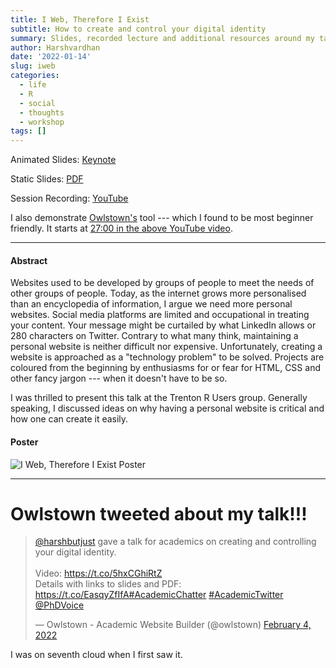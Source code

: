 ```yaml
---
title: I Web, Therefore I Exist
subtitle: How to create and control your digital identity
summary: Slides, recorded lecture and additional resources around my talk on how to create and control your digital identity. 
author: Harshvardhan
date: '2022-01-14'
slug: iweb
categories:
  - life
  - R
  - social
  - thoughts
  - workshop
tags: []
---
```


Animated Slides: [Keynote](https://drive.google.com/file/d/1grOse1OGVCaTnT_DX_rGTrxSTCUTUjz1/view?usp=sharing)

Static Slides: [PDF](https://www.harsh17.in/docs/talks/iweb-talk.pdf)

Session Recording: [YouTube](https://www.youtube.com/watch?v=qZJ9lusozvo)

I also demonstrate [Owlstown's](https://www.owlstown.com) tool --- which I found to be most beginner friendly. It starts at [27:00 in the above YouTube video](https://youtu.be/qZJ9lusozvo?t=1676).

------------------------------------------------------------------------

#### Abstract

Websites used to be developed by groups of people to meet the needs of other groups of people. Today, as the internet grows more personalised than an encyclopedia of information, I argue we need more personal websites. Social media platforms are limited and occupational in treating your content. Your message might be curtailed by what LinkedIn allows or 280 characters on Twitter. Contrary to what many think, maintaining a personal website is neither difficult nor expensive. Unfortunately, creating a website is approached as a "technology problem" to be solved. Projects are coloured from the beginning by enthusiasms for or fear for HTML, CSS and other fancy jargon --- when it doesn't have to be so.

I was thrilled to present this talk at the Trenton R Users group. Generally speaking, I discussed ideas on why having a personal website is critical and how one can create it easily.

#### Poster

![](https://www.harsh17.in/iweb/images/iweb_poster.png "I Web, Therefore I Exist Poster")

------------------------------------------------------------------------

# Owlstown tweeted about my talk!!!

<blockquote class="twitter-tweet"><p lang="en" dir="ltr"><a href="https://twitter.com/harshbutjust?ref_src=twsrc%5Etfw">@harshbutjust</a> gave a talk for academics on creating and controlling your digital identity.<br><br>Video: <a href="https://t.co/5hxCGhiRtZ">https://t.co/5hxCGhiRtZ</a><br>Details with links to slides and PDF: <a href="https://t.co/EasqyZfIfA">https://t.co/EasqyZfIfA</a><a href="https://twitter.com/hashtag/AcademicChatter?src=hash&amp;ref_src=twsrc%5Etfw">#AcademicChatter</a> <a href="https://twitter.com/hashtag/AcademicTwitter?src=hash&amp;ref_src=twsrc%5Etfw">#AcademicTwitter</a> <a href="https://twitter.com/PhDVoice?ref_src=twsrc%5Etfw">@PhDVoice</a></p>&mdash; Owlstown - Academic Website Builder (@owlstown) <a href="https://twitter.com/owlstown/status/1489615622287896582?ref_src=twsrc%5Etfw">February 4, 2022</a></blockquote>

<script async src="https://platform.twitter.com/widgets.js" charset="utf-8"></script>

I was on seventh cloud when I first saw it.
